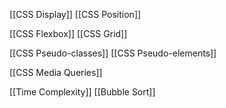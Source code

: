 
[[CSS Display]]
[[CSS Position]]

[[CSS Flexbox]]
[[CSS Grid]]

[[CSS Pseudo-classes]]
[[CSS Pseudo-elements]]

[[CSS Media Queries]]


[[Time Complexity]]
[[Bubble Sort]]